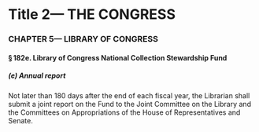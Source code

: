 
# Title 2— THE CONGRESS
### CHAPTER 5— LIBRARY OF CONGRESS
#### § 182e. Library of Congress National Collection Stewardship Fund
##### (e) Annual report

Not later than 180 days after the end of each fiscal year, the Librarian shall submit a joint report on the Fund to the Joint Committee on the Library and the Committees on Appropriations of the House of Representatives and Senate.
